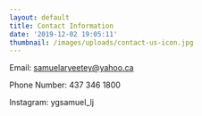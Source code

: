 ```yaml
---
layout: default
title: Contact Information
date: '2019-12-02 19:05:11'
thumbnail: /images/uploads/contact-us-icon.jpg
---
```

Email: samuelaryeetey@yahoo.ca

Phone Number: 437 346 1800

Instagram: ygsamuel_lj
